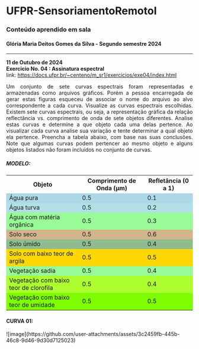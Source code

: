 # UFPR-SensoriamentoRemotoI
### Conteúdo aprendido em sala
#### Glória Maria Deitos Gomes da Silva - Segundo semestre 2024

---
**11 de Outubro de 2024**<br>
**Exercicio No. 04 : Assinatura espectral**<br>
link: https://docs.ufpr.br/~centeno/m_sr1/exercicios/exe04/index.html <br>

<p align="justify">Um conjunto de sete curvas espectrais foram representadas e armazenadas como arquivos gráficos. Porém a pessoa encarregada de gerar estas figuras esqueceu de associar o nome do arquivo ao alvo correspondente a cada curva.
Visualize as curvas espectrais escolhidas. Existem sete curvas espectrais, ou seja, a representação gráfica da relação reflectância vs. comprimento de onda de sete objetos diferentes. Analise estas curvas e determine a que objeto cada uma delas pertence.
Ao visualizar cada curva analise sua variação e tente determinar a qual objeto ela pertence. Preencha a tabela abaixo, com base nas suas conclusões. Note que algumas curvas podem pertencer ao mesmo objeto e alguns objetos listados não foram incluídos no conjunto de curvas.</p>

<h5>MODELO:</h5>
<table>
    <tr>
        <th>Objeto</th>
        <th>Comprimento de Onda (µm)</th>
        <th>Refletância (0 a 1)</th>
    </tr>
    <tr style="background-color: #ADD8E6;"> <!-- Água pura -->
        <td>Água pura</td>
        <td>0.5</td>
        <td>0.1</td>
    </tr>
    <tr style="background-color: #B0E0E6;"> <!-- Água turva -->
        <td>Água turva</td>
        <td>0.5</td>
        <td>0.2</td>
    </tr>
    <tr style="background-color: #98FB98;"> <!-- Água com matéria orgânica -->
        <td>Água com matéria orgânica</td>
        <td>0.5</td>
        <td>0.3</td>
    </tr>
    <tr style="background-color: #D2B48C;"> <!-- Solo seco -->
        <td>Solo seco</td>
        <td>0.5</td>
        <td>0.6</td>
    </tr>
    <tr style="background-color: #8FBC8F;"> <!-- Solo úmido -->
        <td>Solo úmido</td>
        <td>0.5</td>
        <td>0.4</td>
    </tr>
    <tr style="background-color: #FFD700;"> <!-- Solo com baixo teor de argila -->
        <td>Solo com baixo teor de argila</td>
        <td>0.5</td>
        <td>0.5</td>
    </tr>
    <tr style="background-color: #98FB98;"> <!-- Vegetação sadia -->
        <td>Vegetação sadia</td>
        <td>0.5</td>
        <td>0.4</td>
    </tr>
    <tr style="background-color: #ADFF2F;"> <!-- Vegetação com baixo teor de clorofila -->
        <td>Vegetação com baixo teor de clorofila</td>
        <td>0.5</td>
        <td>0.4</td>
    </tr>
    <tr style="background-color: #7FFF00;"> <!-- Vegetação com baixo teor de umidade -->
        <td>Vegetação com baixo teor de umidade</td>
        <td>0.5</td>
        <td>0.5</td>
    </tr>
</table>

<h4>CURVA 01:</h4>
![image](https://github.com/user-attachments/assets/3c2459fb-445b-46c8-9d46-9d30d7125023)

